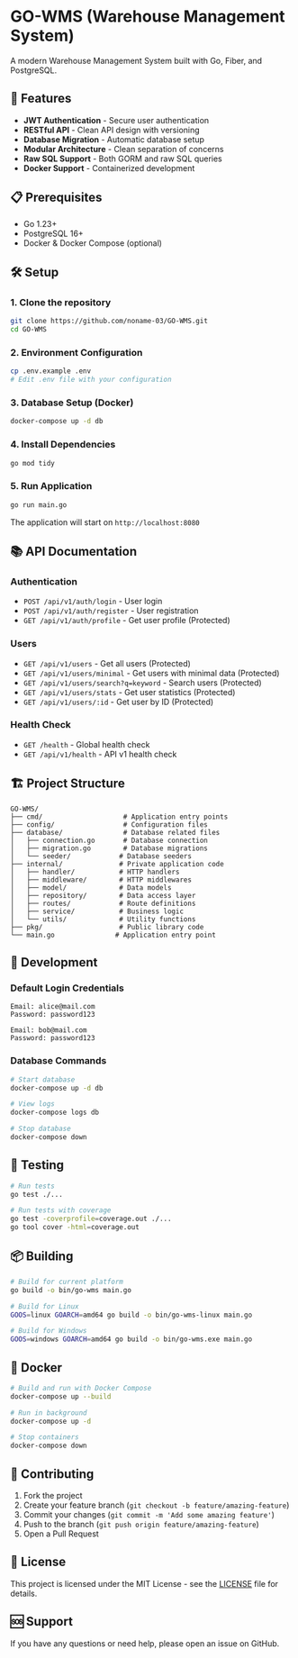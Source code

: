 # GO-WMS (Warehouse Management System)

A modern Warehouse Management System built with Go, Fiber, and PostgreSQL.

## 🚀 Features

- **JWT Authentication** - Secure user authentication
- **RESTful API** - Clean API design with versioning
- **Database Migration** - Automatic database setup
- **Modular Architecture** - Clean separation of concerns
- **Raw SQL Support** - Both GORM and raw SQL queries
- **Docker Support** - Containerized development

## 📋 Prerequisites

- Go 1.23+
- PostgreSQL 16+
- Docker & Docker Compose (optional)

## 🛠️ Setup

### 1. Clone the repository
```bash
git clone https://github.com/noname-03/GO-WMS.git
cd GO-WMS
```

### 2. Environment Configuration
```bash
cp .env.example .env
# Edit .env file with your configuration
```

### 3. Database Setup (Docker)
```bash
docker-compose up -d db
```

### 4. Install Dependencies
```bash
go mod tidy
```

### 5. Run Application
```bash
go run main.go
```

The application will start on `http://localhost:8080`

## 📚 API Documentation

### Authentication
- `POST /api/v1/auth/login` - User login
- `POST /api/v1/auth/register` - User registration
- `GET /api/v1/auth/profile` - Get user profile (Protected)

### Users
- `GET /api/v1/users` - Get all users (Protected)
- `GET /api/v1/users/minimal` - Get users with minimal data (Protected)
- `GET /api/v1/users/search?q=keyword` - Search users (Protected)
- `GET /api/v1/users/stats` - Get user statistics (Protected)
- `GET /api/v1/users/:id` - Get user by ID (Protected)

### Health Check
- `GET /health` - Global health check
- `GET /api/v1/health` - API v1 health check

## 🏗️ Project Structure

```
GO-WMS/
├── cmd/                    # Application entry points
├── config/                 # Configuration files
├── database/               # Database related files
│   ├── connection.go       # Database connection
│   ├── migration.go        # Database migrations
│   └── seeder/            # Database seeders
├── internal/              # Private application code
│   ├── handler/           # HTTP handlers
│   ├── middleware/        # HTTP middlewares
│   ├── model/             # Data models
│   ├── repository/        # Data access layer
│   ├── routes/            # Route definitions
│   ├── service/           # Business logic
│   └── utils/             # Utility functions
├── pkg/                   # Public library code
└── main.go               # Application entry point
```

## 🔧 Development

### Default Login Credentials
```
Email: alice@mail.com
Password: password123

Email: bob@mail.com
Password: password123
```

### Database Commands
```bash
# Start database
docker-compose up -d db

# View logs
docker-compose logs db

# Stop database
docker-compose down
```

## 🧪 Testing

```bash
# Run tests
go test ./...

# Run tests with coverage
go test -coverprofile=coverage.out ./...
go tool cover -html=coverage.out
```

## 📦 Building

```bash
# Build for current platform
go build -o bin/go-wms main.go

# Build for Linux
GOOS=linux GOARCH=amd64 go build -o bin/go-wms-linux main.go

# Build for Windows
GOOS=windows GOARCH=amd64 go build -o bin/go-wms.exe main.go
```

## 🐳 Docker

```bash
# Build and run with Docker Compose
docker-compose up --build

# Run in background
docker-compose up -d

# Stop containers
docker-compose down
```

## 🤝 Contributing

1. Fork the project
2. Create your feature branch (`git checkout -b feature/amazing-feature`)
3. Commit your changes (`git commit -m 'Add some amazing feature'`)
4. Push to the branch (`git push origin feature/amazing-feature`)
5. Open a Pull Request

## 📄 License

This project is licensed under the MIT License - see the [LICENSE](LICENSE) file for details.

## 🆘 Support

If you have any questions or need help, please open an issue on GitHub.
